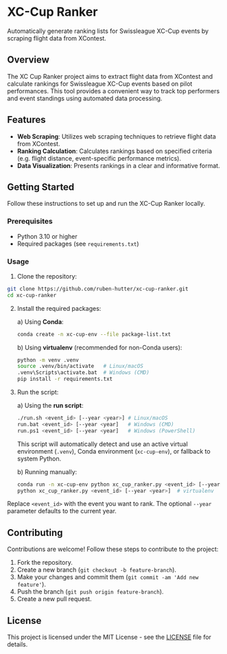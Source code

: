 # XC-Cup Ranker

Automatically generate ranking lists for Swissleague XC-Cup events by scraping
flight data from XContest.

## Overview

The XC Cup Ranker project aims to extract flight data from XContest and calculate
rankings for Swissleague XC-Cup events based on pilot performances. This tool
provides a convenient way to track top performers and event standings using
automated data processing.

## Features

- **Web Scraping**: Utilizes web scraping techniques to retrieve flight data
from XContest.
- **Ranking Calculation**: Calculates rankings based on specified criteria (e.g.
flight distance, event-specific performance metrics).
- **Data Visualization**: Presents rankings in a clear and informative format.

## Getting Started

Follow these instructions to set up and run the XC-Cup Ranker locally.

### Prerequisites

- Python 3.10 or higher
- Required packages (see `requirements.txt`)

### Usage

1. Clone the repository:

```bash
git clone https://github.com/ruben-hutter/xc-cup-ranker.git
cd xc-cup-ranker
```

2. Install the required packages:

    a) Using **Conda**:

    ```bash
    conda create -n xc-cup-env --file package-list.txt
    ```

    b) Using **virtualenv** (recommended for non-Conda users):

    ```bash
    python -m venv .venv
    source .venv/bin/activate   # Linux/macOS
    .venv\Scripts\activate.bat  # Windows (CMD)
    pip install -r requirements.txt
    ```

3. Run the script:

    a) Using the **run script**:

    ```bash
    ./run.sh <event_id> [--year <year>] # Linux/macOS
    run.bat <event_id> [--year <year]   # Windows (CMD)
    run.ps1 <event_id> [--year <year]   # Windows (PowerShell)
    ```

    This script will automatically detect and use an active virtual environment (`.venv`), Conda environment (`xc-cup-env`), or fallback to system Python.

    b) Running manually:

    ```bash
    conda run -n xc-cup-env python xc_cup_ranker.py <event_id> [--year <year>]  # Conda
    python xc_cup_ranker.py <event_id> [--year <year>]  # virtualenv
    ```

Replace `<event_id>` with the event you want to rank. The optional `--year` parameter defaults to the current year.

## Contributing

Contributions are welcome! Follow these steps to contribute to the project:

1. Fork the repository.
2. Create a new branch (`git checkout -b feature-branch`).
3. Make your changes and commit them (`git commit -am 'Add new feature'`).
4. Push the branch (`git push origin feature-branch`).
5. Create a new pull request.

## License

This project is licensed under the MIT License - see the [LICENSE](LICENSE) file for details.

